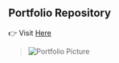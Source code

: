## Portfolio Repository

:point_right: Visit [Here](https://shreedharhegde99.github.io/)

> ![Portfolio Picture](https://i.imgur.com/QdVYbSb.png)
